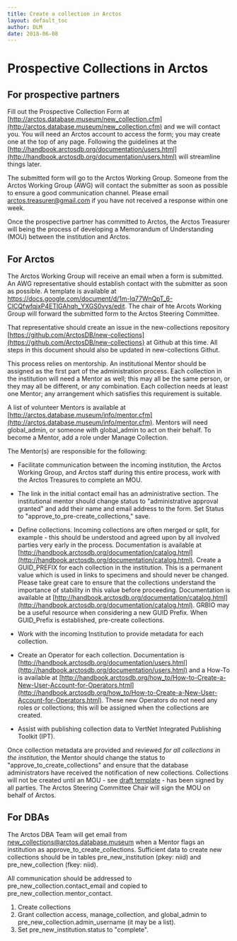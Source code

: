 ```yaml
---
title: Create a collection in Arctos
layout: default_toc
author: DLM
date: 2018-06-08
---
```

# Prospective Collections in Arctos
 
## For prospective partners


Fill out the Prospective Collection Form at [http://arctos.database.museum/new_collection.cfm](http://arctos.database.museum/new_collection.cfm) and we will contact you.
You will need an Arctos account to access the form; you may create one at the top of any page. Following the guidelines at the [http://handbook.arctosdb.org/documentation/users.html](http://handbook.arctosdb.org/documentation/users.html) will streamline things later.


The submitted form will go to the Arctos Working Group. Someone from the Arctos Working Group (AWG) will contact the submitter as soon as possible to ensure a good communication channel. Please email arctos.treasurer@gmail.com if you have not received a response within one week.  


Once the prospective partner has committed to Arctos, the Arctos Treasurer will being the process of developing a Memorandum of Understanding (MOU) between the institution and Arctos.

## For Arctos
			
The Arctos Working Group will receive an email when a form is submitted. An AWG representative should establish contact with the submitter as soon as possible. A template is available at https://docs.google.com/document/d/1m-lq77WnQpT_6-ClCQfwfqjxP4ETlGAhqh_YXGS0vys/edit. The chair of hte Arcots Working Group will forward the submitted form to the Arctos Steering Committee.

That representative should create an issue in the new-collections repository [https://github.com/ArctosDB/new-collections](https://github.com/ArctosDB/new-collections} at Github at this time. All steps in this document should also be updated in new-collections Githut.



This process relies on mentorship. An institutional Mentor should be assigned as the first part of the administration process. Each collection in the institution will need a Mentor as well; this may all be the same person, or they may all be different, or any combination. Each collection needs at least one Mentor; any arrangement which satisfies this requirement is suitable. 

A list of volunteer Mentors is available at
[http://arctos.database.museum/info/mentor.cfm](http://arctos.database.museum/info/mentor.cfm). Mentors will need global_admin, or someone with global_admin to act on their behalf. To become a Mentor, add a role under Manage Collection.


The Mentor(s) are responsible for the following:


* Facilitate communication between the incoming institution, the Arctos Working Group, and Arctos staff during this entire process, work with the Arctos Treasures to complete an MOU.

* The link in the initial contact email has an administrative section. The institutional mentor should change status to "administrative approval granted" and add their name and email address to the form. Set Status to "approve_to_pre-create_collections," save.


* Define collections. Incoming collections are often merged or split, for example - this should be understood and agreed upon by all involved parties very early in the process. Documentation is available at [http://handbook.arctosdb.org/documentation/catalog.html](http://handbook.arctosdb.org/documentation/catalog.html). Create a GUID_PREFIX for each collection in the institution. This is a permanent value which is used in links to specimens and should never be changed. Please take great care to ensure that the collections understand the importance of stability in this value before proceeding. Documentation is available at [http://handbook.arctosdb.org/documentation/catalog.html](http://handbook.arctosdb.org/documentation/catalog.html). GRBIO may be a useful resource when considering a new GUID Prefix. When GUID_Prefix is established, pre-create collections. 


* Work with the incoming Institution to provide  metadata for each collection.


* Create an Operator for each collection. Documentation is [http://handbook.arctosdb.org/documentation/users.html](http://handbook.arctosdb.org/documentation/users.html) and a How-To is available at [http://handbook.arctosdb.org/how_to/How-to-Create-a-New-User-Account-for-Operators.html](http://handbook.arctosdb.org/how_to/How-to-Create-a-New-User-Account-for-Operators.html). These new Operators do not need any roles or collections; this will be assigned when the collections are created.

* Assist with publishing collection data to VertNet Integrated Publishing Toolkit (IPT).


Once collection metadata are provided and reviewed _for all collections in the institution_, the Mentor should change the status to "approve_to_create_collections" and ensure that the database administrators have received the notification of new collections. Collections will not be created until an MOU - see [draft template](https://bnhmwp.berkeley.edu/arctos/wp-content/uploads/sites/19/2018/06/Arctos_MOU_template_2018.doc) - has been signed by all parties. The Arctos Steering Committee Chair will sign the MOU on behalf of Arctos.



## For DBAs

The Arctos DBA Team will get email from new_collections@arctos.database.museum when a Mentor flags an institution as approve_to_create_collections. Sufficient data to create new collections should be in tables pre_new_institution (pkey: niid) and pre_new_collection (fkey: niid). 

All communication should be addressed to pre_new_collection.contact_email and copied to pre_new_collection.mentor_contact.


1. Create collections
2. Grant collection access, manage_collection, and global_admin to pre_new_collection.admin_username (it may be a list).
3. Set pre_new_institution.status to "complete".

